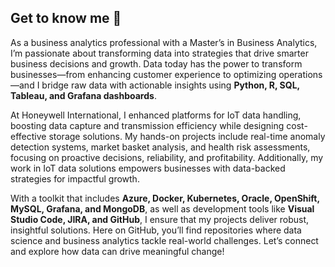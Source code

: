 ## Get to know me 👋


As a business analytics professional with a Master’s in Business Analytics, I’m passionate about transforming data into strategies that drive smarter business decisions and growth. Data today has the power to transform businesses—from enhancing customer experience to optimizing operations—and I bridge raw data with actionable insights using  **Python, R, SQL,  Tableau, and Grafana dashboards**.

At Honeywell International, I enhanced platforms for IoT data handling, boosting data capture and transmission efficiency while designing cost-effective storage solutions. My hands-on projects include real-time anomaly detection systems, market basket analysis, and health risk assessments, focusing on proactive decisions, reliability, and profitability. Additionally, my work in IoT data solutions empowers businesses with data-backed strategies for impactful growth.

With a toolkit that includes **Azure, Docker, Kubernetes, Oracle, OpenShift, MySQL, Grafana, and MongoDB**, as well as development tools like **Visual Studio Code, JIRA, and GitHub**, I ensure that my projects deliver robust, insightful solutions. Here on GitHub, you’ll find repositories where data science and business analytics tackle real-world challenges. Let’s connect and explore how data can drive meaningful change!
